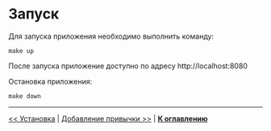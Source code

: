 # Запуск

Для запуска приложения необходимо выполнить команду:

```
make up
```

После запуска приложение доступно по адресу http://localhost:8080

Остановка приложения:

```
make down
```

---

[<< Установка](../01-setup/README.md) | [Добавление привычки >>](../03-add-habbit/README.md) | [**К оглавлению**](../README.md)